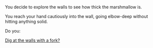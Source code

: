 You decide to explore the walls to see how thick the marshmallow is.

You reach your hand cautiously into the wall, going elbow-deep without hitting anything solid.

Do you:

[Dig at the walls with a fork?](../../dig/dig.md)
